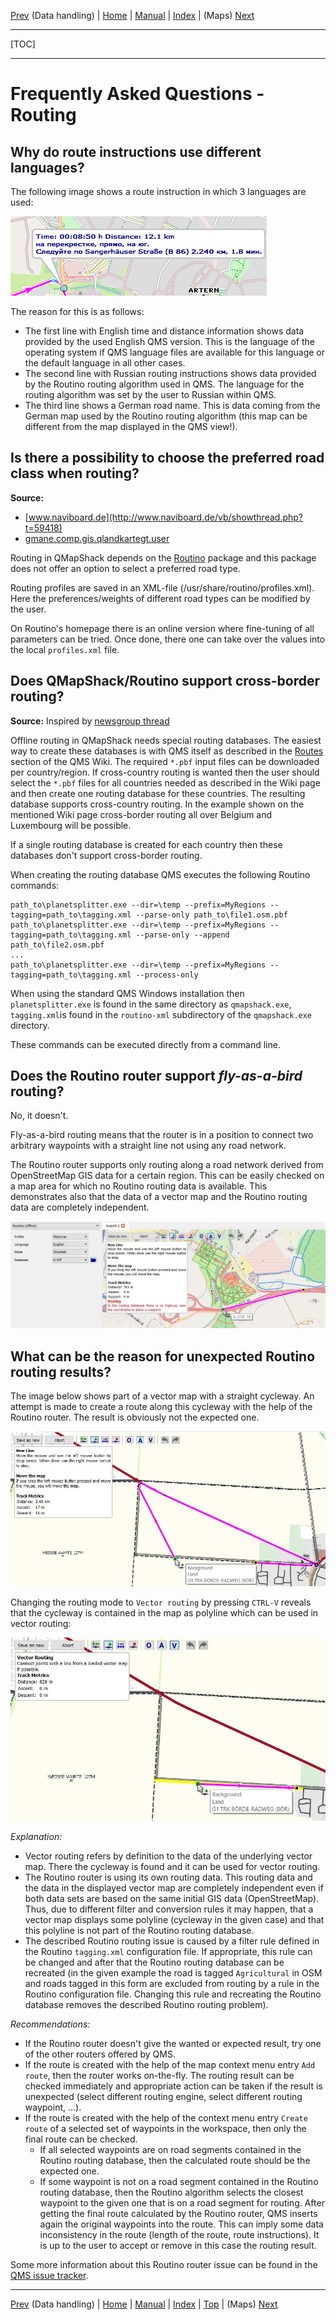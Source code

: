 [Prev](DocFaqHandling) (Data handling) | [Home](Home) | [Manual](DocMain) | [Index](AxAdvIndex) | (Maps) [Next](DocFaqMaps)
- - -
[TOC]
- - -

# Frequently Asked Questions - Routing


## Why do route instructions use different languages?

The following image shows a route instruction in which 3 languages are used:

![Routing language](images/DocFaq/RouteLanguage.png "Routing language")

The reason for this is as follows:

* The first line with English time and distance information shows data provided by the used English QMS version. This is
the language of the operating system if QMS language files are available for this language or the default language
in all other cases.
* The second line with Russian routing instructions shows data provided by the Routino routing algorithm used in QMS.
The language for the routing algorithm was set by the user to Russian within QMS.
* The third line shows a German road name. This is data coming from the German map used by the Routino routing algorithm
(this map can be different from the map displayed in the QMS view!).

## Is there a possibility to choose the preferred road class when routing?

**Source:**

 * [www.naviboard.de](http://www.naviboard.de/vb/showthread.php?t=59418)
 * [gmane.comp.gis.qlandkartegt.user](http://article.gmane.org/gmane.comp.gis.qlandkartegt.user/2626)

Routing in QMapShack depends on the [Routino](http://routino.org) package and this package does not offer an option to select a preferred road type.

Routing profiles are saved in an XML-file (/usr/share/routino/profiles.xml). Here the preferences/weights of
different road types can be modified by the user.

On Routino's homepage there is an online version where fine-tuning of all parameters can be tried. Once done, there one can take over the values into the local `profiles.xml` file.


## Does QMapShack/Routino support cross-border routing?

**Source:** Inspired by [newsgroup thread](https://sourceforge.net/p/qlandkartegt/mailman/qlandkartegt-users/thread/1450466213.2419.8.camel%40knibb.myzen.co.uk/#msg34706080)

Offline routing in QMapShack needs special routing databases. The easiest way to create these databases is with QMS itself
as described in the [Routes](DocGisItemsRte) section of the QMS Wiki. The required `*.pbf` input files can be downloaded per country/region.
If cross-country routing is wanted then the user should select the `*.pbf` files for all countries needed as described in the Wiki page
and then create one routing database for these countries. The resulting database supports cross-country routing. In the example shown
on the mentioned Wiki page cross-border routing all over Belgium and Luxembourg will be possible.

If a single routing database is created for each country then these databases don't support cross-border routing.

When creating the routing database QMS executes the following Routino commands:

    path_to\planetsplitter.exe --dir=\temp --prefix=MyRegions --tagging=path_to\tagging.xml --parse-only path_to\file1.osm.pbf
    path_to\planetsplitter.exe --dir=\temp --prefix=MyRegions --tagging=path_to\tagging.xml --parse-only --append path_to\file2.osm.pbf
    ...
    path_to\planetsplitter.exe --dir=\temp --prefix=MyRegions --tagging=path_to\tagging.xml --process-only

When using the standard QMS Windows installation then `planetsplitter.exe` is found in the same directory as `qmapshack.exe`,
`tagging.xml`is found in the `routino-xml` subdirectory of the `qmapshack.exe` directory.

These commands can be executed directly from a command line.

## Does the Routino router support _fly-as-a-bird_ routing?

No, it doesn't. 

Fly-as-a-bird routing means that the router is in a position to connect two arbitrary waypoints with a straight line not using any road network.

The Routino router supports only routing along a road network derived from OpenStreetMap GIS data for a certain region. 
This can be easily checked on a map area for which no Routino routing data
is available. This demonstrates also that the data of a vector map and the Routino routing data are completely independent.

![No fly-as-a-bird routing with Routino](images/DocFaq/RoutinoNoRoute.jpg)

## What can be the reason for unexpected Routino routing results?

The image below shows part of a vector map with a straight cycleway. An attempt is made to create a route along this cycleway with the help of
the Routino router. The result is obviously not the expected one.

![Routino routing problem](images/DocFaq/RoutinoRouting.jpg "Strange Routino routing result")

Changing the routing mode to `Vector routing` by pressing `CTRL-V` reveals that the cycleway is contained in the map as polyline which can be used in
vector routing:

![No vector routing problem](images/DocFaq/VectorRouting.jpg "Expected routing")

_Explanation:_

* Vector routing refers by definition to the data of the underlying vector map. There the cycleway is found and it can be used for vector routing.
* The Routino router is using its own routing data. This routing data and the data in the displayed vector map are completely independent even if both data 
  sets are based on the same
  initial GIS data (OpenStreetMap). Thus, due to different filter and conversion rules it may happen, that
  a vector map displays some polyline (cycleway in the given case) and that this polyline is not part of the Routino routing database.
* The described Routino routing issue is caused by a filter rule defined in the Routino `tagging.xml` configuration file. If appropriate, this rule can be changed
  and after that the Routino routing database can be recreated (in the given example the road is tagged `Agricultural` in OSM and roads tagged in this form are
  excluded from routing by a rule in the Routino configuration file. Changing this rule and recreating the Routino database removes the described Routino routing
  problem).  
  
 _Recommendations:_

* If the Routino router doesn't give the wanted or expected result, try one of the other routers offered by QMS.
* If the route is created with the help of the map context menu entry `Add route`, then the router works on-the-fly. The routing result can be checked immediately
  and appropriate action can be taken if the result is unexpected (select different routing engine, select different routing waypoint, ...).
* If the route is created with the help of the context menu entry `Create route` of a selected set of waypoints in the workspace, then only the final route 
  can be checked. 
    * If all selected waypoints are on road segments contained in the Routino routing database, then the calculated route should be the expected one.
    * If some waypoint is not on a road segment contained in the Routino routing database, then the Routino algorithm selects the closest waypoint to the given one
      that is on a road segment for routing. After getting the final route calculated by the Routino router, QMS inserts again the original waypoints into the route.
      This can imply some data inconsistency in the route (length of the route, route instructions). It is up to the user to accept or remove in this case the routing 
      result.
      
      
Some more information about this Routino router issue can be found in the [QMS issue tracker](https://bitbucket.org/maproom/qmapshack/issues/234/wrong-route-length).      

- - -
[Prev](DocFaqHandling) (Data handling) | [Home](Home) | [Manual](DocMain) | [Index](AxAdvIndex) | [Top](#) | (Maps) [Next](DocFaqMaps)
